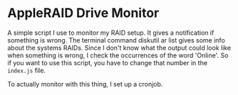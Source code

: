 # AppleRAID Drive Monitor

A simple script I use to monitor my RAID setup. It gives a notification if something is wrong.
The terminal command diskutil ar list gives some info about the systems RAIDs.
Since I don't know what the output could look like when something is wrong, I check the occurrences of the word 'Online'.
So if you want to use this script, you have to change that number in the `index.js` file.

To actually monitor with this thing, I set up a cronjob.
